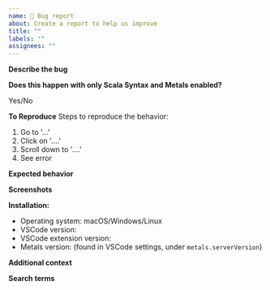 ```yaml
---
name: 🐛 Bug report
about: Create a report to help us improve
title: ""
labels: ""
assignees: ""
---
```


**Describe the bug**

<!-- A clear and concise description of what the bug is. -->

**Does this happen with only Scala Syntax and Metals enabled?**

Yes/No

**To Reproduce** Steps to reproduce the behavior:

1. Go to '...'
2. Click on '....'
3. Scroll down to '....'
4. See error

**Expected behavior**

<!-- A clear and concise description of what you expected to happen. -->

**Screenshots**

<!-- If applicable, add screenshots to help explain your problem. -->

**Installation:**

- Operating system: macOS/Windows/Linux
- VSCode version:
- VSCode extension version:
- Metals version: (found in VSCode settings, under `metals.serverVersion`)

**Additional context**

<!-- Add any other context about the problem here. -->

**Search terms**

<!-- Help other people discover your feature request by writing words they might search for. -->

